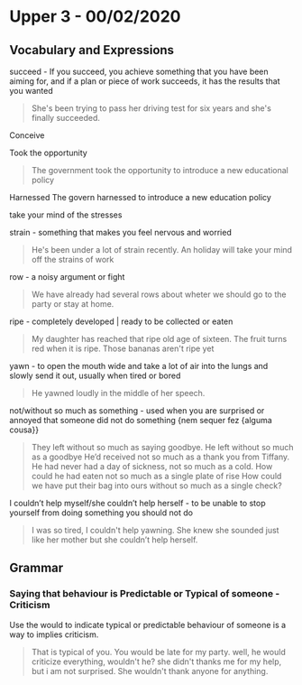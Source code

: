 
# Upper 3 - 00/02/2020

## Vocabulary and Expressions 
succeed - If you succeed, you achieve something that you have been aiming for, and if a plan or piece of work succeeds, it has the results that you wanted
> She's been trying to pass her driving test for six years and she's finally succeeded.

Conceive

Took the opportunity 
> The government took the opportunity to introduce a new educational policy

Harnessed
The govern harnessed to introduce a new education policy

take your mind of the stresses

strain - something that makes you feel nervous and worried
> He's been under a lot of strain recently.
> An holiday will take your mind off the strains of work

row - a noisy argument or fight
> We have already had several rows about wheter we should go to the party or stay at home.

ripe -  completely developed | ready to be collected or eaten
> My daughter has reached that ripe old age of sixteen.
> The fruit turns red when it is ripe.
> Those bananas aren't ripe yet

yawn - to open the mouth wide and take a lot of air into the lungs and slowly send it out, usually when tired or bored
> He yawned loudly in the middle of her speech.

not/without so much as something - used when you are surprised or annoyed that someone did not do something {nem sequer fez {alguma cousa}}
> They left without so much as saying goodbye.
> He left without so much as a goodbye
> He’d received not so much as a thank you from Tiffany.
> He had never had a day of sickness, not so much as a cold.
>  How could he had eaten not so much as a single plate of rise
>  How could we have put their bag into ours without so much as a single check?

I couldn’t help myself/she couldn’t help herself - to be unable to stop yourself from doing something you should not do
> I was so tired, I couldn't help yawning.
> She knew she sounded just like her mother but she couldn’t help herself.

## Grammar

### Saying that behaviour is Predictable or Typical of someone - Criticism
Use the would to indicate typical or predictable behaviour of someone is a way to implies criticism.

> That is typical of you. You would be late for my party.
> well, he would criticize everything, wouldn't he?
> she didn't thanks me for my help, but i am not surprised. She wouldn't thank anyone for anything.


